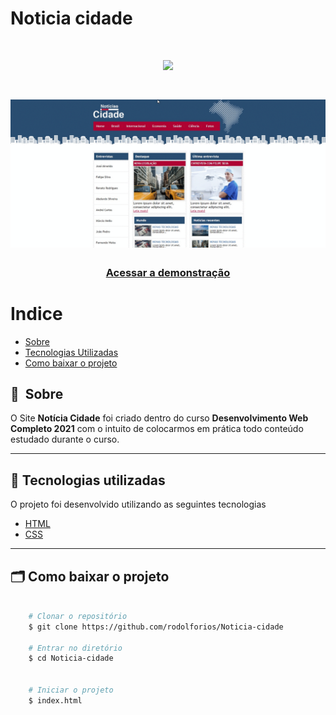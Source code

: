 # Noticia cidade
 
<h1 align="center">
    <img src="https://ik.imagekit.io/i2ec8sclpkd/Site_Cidade/logo_Q7cDUOG_C.png ">
</h1>

<h1>
    <img src="imagens/apresentacao.gif">

</h1>

<h3 align="center">
    <a href="https://rodolforios.github.io/Noticia-cidade/">Acessar a demonstração</a>
<h3 >

# Indice

- [Sobre](#-sobre)
- [Tecnologias Utilizadas](#-tecnologias-utilizadas)
- [Como baixar o projeto](#-como-baixar-o-projeto)

## 🔖&nbsp; Sobre

O Site **Notícia Cidade**  foi criado dentro do curso **Desenvolvimento Web Completo 2021** com o intuito de colocarmos em prática todo conteúdo estudado durante o curso.


---

## 🚀 Tecnologias utilizadas

O projeto foi desenvolvido utilizando as seguintes tecnologias


- [HTML](https://developer.mozilla.org/pt-BR/docs/Web/HTML)
- [CSS](https://developer.mozilla.org/pt-BR/docs/Web/CSS)


---

## 🗂 Como baixar o projeto

```bash

    # Clonar o repositório
    $ git clone https://github.com/rodolforios/Noticia-cidade

    # Entrar no diretório
    $ cd Noticia-cidade
   

    # Iniciar o projeto
    $ index.html
```

 

